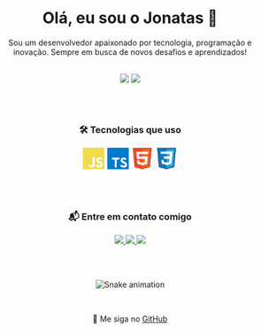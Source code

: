 <div align="center">
  <h1>Olá, eu sou o Jonatas 👋</h1>

  <p>
    Sou um desenvolvedor apaixonado por tecnologia, programação e inovação. Sempre em busca de novos desafios e aprendizados!
  </p>

  <br/>

  <img width="420" src="https://github-readme-stats.vercel.app/api?username=Jonatasgit23&show_icons=true&theme=tokyonight&include_all_commits=true&count_private=true"/>
  <img width="420" src="https://github-readme-stats.vercel.app/api/top-langs/?username=Jonatasgit23&layout=compact&langs_count=10&theme=tokyonight"/>

  <br/><br/>

  <div>
    <h3>🛠️ Tecnologias que uso</h3>
    <img height="40" width="40" src="https://raw.githubusercontent.com/devicons/devicon/master/icons/javascript/javascript-plain.svg" alt="JavaScript"/>
    <img height="40" width="40" src="https://raw.githubusercontent.com/devicons/devicon/master/icons/typescript/typescript-plain.svg" alt="TypeScript"/>
    <img height="40" width="40" src="https://raw.githubusercontent.com/devicons/devicon/master/icons/html5/html5-original.svg" alt="HTML5"/>
    <img height="40" width="40" src="https://raw.githubusercontent.com/devicons/devicon/master/icons/css3/css3-original.svg" alt="CSS3"/>
  </div>

  <br/><br/>

  <div>
    <h3>📬 Entre em contato comigo</h3>
    <a href="https://instagram.com/jona.tas879" target="_blank">
      <img src="https://img.shields.io/badge/-Instagram-%23E4405F?style=for-the-badge&logo=instagram&logoColor=white">
    </a>
    <a href="mailto:jonatas12072000@gmail.com">
      <img src="https://img.shields.io/badge/-Gmail-%23333?style=for-the-badge&logo=gmail&logoColor=white">
    </a>
    <a href="https://www.linkedin.com/in/jonatas-de-jesus-muniz-4683972b2/" target="_blank">
      <img src="https://img.shields.io/badge/-LinkedIn-%230077B5?style=for-the-badge&logo=linkedin&logoColor=white">
    </a>
  </div>

  <br/><br/>

![Snake animation](https://github.com/Jonatasgit23/Jonatasgit23/blob/output/github-contribution-grid-snake.svg)

  <br/>

  <p>🔗 Me siga no <a href="https://github.com/Jonatasgit23" target="_blank">GitHub</a></p>
</div>
